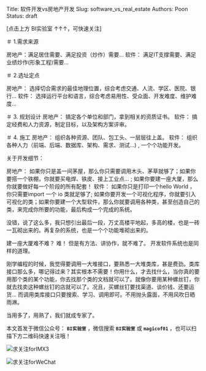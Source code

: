 Title:  软件开发vs房地产开发
Slug:  software_vs_real_estate
Authors: Poon
Status: draft



[点击上方 BI实验室 ↑↑↑，可快速关注]


＃ 1.需求来源

房地产：满足居住需要、满足投资（炒作）需要...
软件：  满足IT支撑需要、满足业绩炒作(形象工程)需要...

＃ 2.选址定点

房地产： 选择切合需求的最佳地理位置，综合考虑交通、人流、学区、医院、银行...
软件：  选择运行平台和语言，综合考虑易用性、受众面、开发难度、维护难度...

＃ 3. 规划设计
房地产： 搞定各个单位和部门，拿到相关的资质证书。
软件： 搞定经费和人力资源，制定目标，以及架构方案评审。

＃ 4. 施工
房地产： 组织各种资源、团队、包工头、一层层往上盖。
软件：   组织各种人力（前端、后端、数据库、架构、需求、测试...) , 一个个功能开发。

关于开发细节：

房地产： 如果你只是盖一间茅屋，那么你只需要调用木头、茅草就够了；如果你要搭一个铁棚，你就要买电焊、铁皮、接上工业点... ; 如果你要建一座大厦，那么你就要做好每一个阶段的所有配套！
软件：   如果你只是打印一个hello World ， 你只需要import 一个 io 类就足够了; 如果你要开发一个可视化程序，你就要引入可视化的类；如果你要建一个大型软件，那么你就要调用各种类，甚至创造自己的类，来完成你所要的功能，最后构成一个完成的系统。

没错，说了这么多，我只想引出最后一段，万丈高楼平地起，多高的楼，也是一砖一瓦砌出来的。再复杂的系统，也是一个个功能堆砌出来的。

建一座大厦难不难？ 难！ 但是有方法、讲协作，就不难了。 开发软件系统也是同样的道理。

刚学编程的时候，我觉得要调用一大堆接口，要熟悉一大堆类库，甚是费劲。类库接口那么多，哪记得过来？其实根本不需要！你用什么，才去找什么，当你真的要用那个类的某个功能，你去找那个类的文档就可以了。就像你要用某种螺丝钉，你就去找卖这种螺丝钉的店就可以了。况且，买螺丝钉要找渠道、谈价钱、还要运货... 而调用类库接口只要搜索、学习、调用即可。不用抛头露面，不用风吹日晒雨淋。

当用多了，用熟了，我们就成专家了。

本文首发于微信公众号： **`BI实验室`** ，微信搜索 **`BI实验室`** 或 **`magicof01`** ，也可以扫描下方二维码快速关注哦！

![求关注forIMX3](http://www.imx3.com/img/weixin_bi_common/sdr_code_tree.png)

![求关注forWeChat](https://mmbiz.qlogo.cn/mmbiz/sfKia69cLy1yGH30FHU6SYaJPqvibh7Wib9Pg2V6rc7zjaPJ7aKk9NcpQb9IIhZLCIG8CB4b0QV2vKWopevlhvafw/0?wx_fmt=png)


